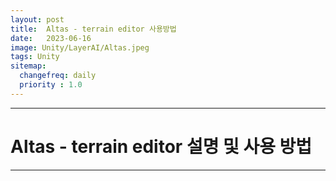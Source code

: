 ```yaml
---
layout: post
title:  Altas - terrain editor 사용방법
date:   2023-06-16
image: Unity/LayerAI/Altas.jpeg
tags: Unity
sitemap:
  changefreq: daily
  priority : 1.0
---
```




---
# Altas - terrain editor 설명 및 사용 방법
---